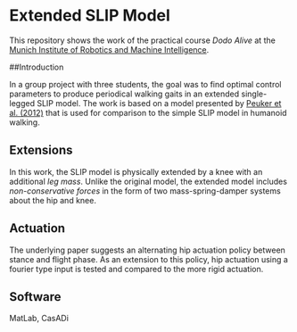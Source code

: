 # Extended SLIP Model
This repository shows the work of the practical course *Dodo Alive* at the [Munich Institute of Robotics and Machine Intelligence](https://www.mirmi.tum.de/).

##Introduction

In a group project with three students, the goal was to find optimal control parameters to produce periodical walking gaits in an extended single-legged SLIP model. The work is based on a model presented by [Peuker et al. (2012)](https://ieeexplore.ieee.org/abstract/document/6290742) that is used for comparison to the simple SLIP model in humanoid walking.

## Extensions

In this work, the SLIP model is physically extended by a knee with an additional *leg mass*. Unlike the original model, the extended model includes *non-conservative forces* in the form of two mass-spring-damper systems about the hip and knee.

## Actuation

The underlying paper suggests an alternating hip actuation policy between stance and flight phase. As an extension to this policy, hip actuation using a fourier type input is tested and compared to the more rigid actuation.

## Software
MatLab, CasADi


